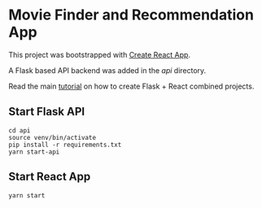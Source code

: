 # Movie Finder and Recommendation App

This project was bootstrapped with [Create React App](https://github.com/facebook/create-react-app).

A Flask based API backend was added in the *api* directory.

Read the main [tutorial](https://blog.miguelgrinberg.com/post/how-to-create-a-react--flask-project) on how to create Flask + React combined projects.

## Start Flask API
```
cd api
source venv/bin/activate
pip install -r requirements.txt
yarn start-api
```

## Start React App
```
yarn start
```
